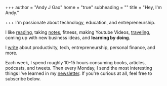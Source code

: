 +++
author = "Andy J Gao"
home = "true"
subheading = ""
title = "Hey, I'm Andy."

+++
I'm passionate about technology, education, and entrepreneurship.

I like [reading](https://andyjgao.com/bookshelf), taking [notes](https://notebook.andyjgao.com), fitness, making Youtube Videos, [traveling](https://itsamyandandy.xyz/), coming up with new business ideas, and **learning by doing**.

I [write](https://www.andyjgao.com/blog/) about productivity, tech, entrepreneurship, personal finance, and more.

Each week, I spend roughly 10-15 hours consuming books, articles, podcasts, and tweets. Then every Monday, I send the most interesting things I've learned in my [newsletter](https://mondaymail.substack.com). If you're curious at all, feel free to subscribe below.